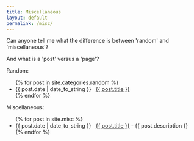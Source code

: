 ```yaml
---
title: Miscellaneous
layout: default
permalink: /misc/
---
```


Can anyone tell me what the difference is between 'random' and 'miscellaneous'?

And what is a 'post' versus a 'page'?

Random:   
<ul>
{% for post in site.categories.random %}
 <li><span>{{ post.date | date_to_string }}</span> &nbsp; <a href="{{ post.url }}">{{ post.title }}</a></li>
{% endfor %}
</ul>
   
Miscellaneous:   
<ul>
{% for post in site.misc %}
  <li><span>{{ post.date | date_to_string }}</span> &nbsp; <a href="{{ post.url }}">{{ post.title }}</a> - {{ post.description }}</li>
{% endfor %}
</ul>
   


